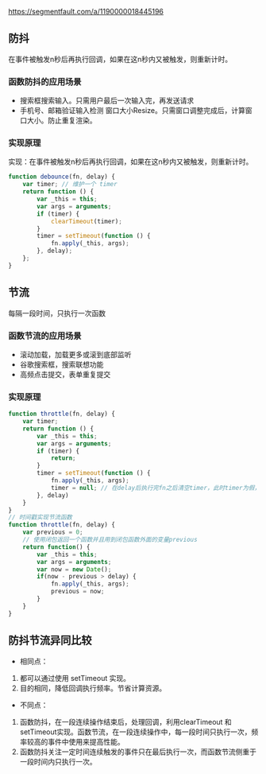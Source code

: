 <https://segmentfault.com/a/1190000018445196>

## 防抖

在事件被触发n秒后再执行回调，如果在这n秒内又被触发，则重新计时。

### 函数防抖的应用场景

- 搜索框搜索输入。只需用户最后一次输入完，再发送请求
- 手机号、邮箱验证输入检测
窗口大小Resize。只需窗口调整完成后，计算窗口大小。防止重复渲染。

### 实现原理

实现：在事件被触发n秒后再执行回调，如果在这n秒内又被触发，则重新计时。

``` JavaScript
function debounce(fn, delay) {
    var timer; // 维护一个 timer
    return function () {
        var _this = this;
        var args = arguments;
        if (timer) {
            clearTimeout(timer);
        }
        timer = setTimeout(function () {
            fn.apply(_this, args);
        }, delay);
    };
}
```

## 节流

每隔一段时间，只执行一次函数

### 函数节流的应用场景

- 滚动加载，加载更多或滚到底部监听
- 谷歌搜索框，搜索联想功能
- 高频点击提交，表单重复提交

### 实现原理

```JavaScript
function throttle(fn, delay) {
    var timer;
    return function () {
        var _this = this;
        var args = arguments;
        if (timer) {
            return;
        }
        timer = setTimeout(function () {
            fn.apply(_this, args);
            timer = null; // 在delay后执行完fn之后清空timer，此时timer为假，throttle触发可以进入计时器
        }, delay)
    }
}
// 时间戳实现节流函数
function throttle(fn, delay) {
    var previous = 0;
    // 使用闭包返回一个函数并且用到闭包函数外面的变量previous
    return function() {
        var _this = this;
        var args = arguments;
        var now = new Date();
        if(now - previous > delay) {
            fn.apply(_this, args);
            previous = now;
        }
    }
}
```

## 防抖节流异同比较

- 相同点：

1. 都可以通过使用 setTimeout 实现。
2. 目的相同，降低回调执行频率。节省计算资源。

- 不同点：

1. 函数防抖，在一段连续操作结束后，处理回调，利用clearTimeout 和 setTimeout实现。函数节流，在一段连续操作中，每一段时间只执行一次，频率较高的事件中使用来提高性能。
2. 函数防抖关注一定时间连续触发的事件只在最后执行一次，而函数节流侧重于一段时间内只执行一次。
